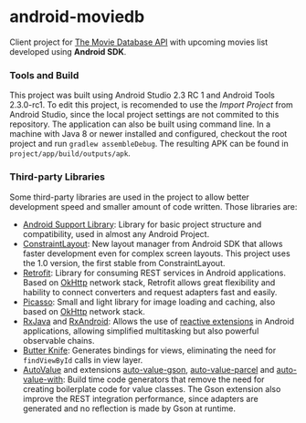 # android-moviedb

Client project for [The Movie Database API](https://developers.themoviedb.org/3) with upcoming movies list developed using **Android SDK**.

### Tools and Build
This project was built using Android Studio 2.3 RC 1 and Android Tools 2.3.0-rc1. To edit this project, is recomended to use the *Import Project* from Android Studio, since the local project settings are not commited to this repository.
The application can also be built using command line. In a machine with Java 8 or newer installed and configured, checkout the root project and run `gradlew assembleDebug`. The resulting APK can be found in `project/app/build/outputs/apk`.

### Third-party Libraries 
Some third-party libraries are used in the project to allow better development speed and smaller amount of code written. Those libraries are:

* [Android Support Library](https://developer.android.com/topic/libraries/support-library/index.html): Library for basic project structure and compatibility, used in almost any Android Project.
* [ConstraintLayout](https://developer.android.com/training/constraint-layout/index.html): New layout manager from Android SDK that allows faster development even for complex screen layouts. This project uses the 1.0 version, the first stable from ConstraintLayout.
* [Retrofit](https://square.github.io/retrofit/): Library for consuming REST services in Android applications. Based on [OkHttp](http://square.github.io/okhttp/) network stack, Retrofit allows great flexibility and hability to connect converters and request adapters fast and easily.
* [Picasso](http://square.github.io/picasso/): Small and light library for image loading and caching, also based on [OkHttp](http://square.github.io/okhttp/) network stack.
* [RxJava](https://github.com/ReactiveX/RxJava) and [RxAndroid](https://github.com/ReactiveX/RxAndroid): Allows the use of [reactive extensions](http://reactivex.io/) in Android applications, allowing simplified multitasking but also powerful observable chains.
* [Butter Knife](http://jakewharton.github.io/butterknife/): Generates bindings for views, eliminating the need for `findViewById` calls in view layer.
* [AutoValue](https://github.com/google/auto/tree/master/value) and extensions [auto-value-gson](https://github.com/rharter/auto-value-gson), [auto-value-parcel](https://github.com/rharter/auto-value-parcel) and [auto-value-with](https://github.com/gabrielittner/auto-value-with): Build time code generators that remove the need for creating boilerplate code for value classes. The Gson extension also improve the REST integration performance, since adapters are generated and no reflection is made by Gson at runtime.
